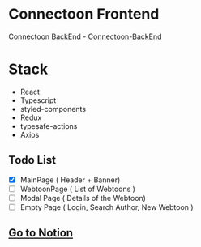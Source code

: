 # Connectoon Frontend

Connectoon BackEnd - [Connectoon-BackEnd](https://github.com/cdbrouk/connectoon-backend)

# Stack

- React
- Typescript
- styled-components
- Redux
- typesafe-actions
- Axios

## Todo List 

- [x] MainPage ( Header + Banner)
- [ ] WebtoonPage ( List of Webtoons )
- [ ] Modal Page ( Details of the Webtoon)
- [ ] Empty Page ( Login, Search Author, New Webtoon )

## [Go to Notion](https://www.notion.so/Connectoon-ec2ffbe9174e449a9c847b3c95513a41)
